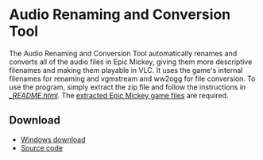 # Audio Renaming and Conversion Tool

The Audio Renaming and Conversion Tool automatically renames and converts all of the audio files in Epic Mickey, giving them more descriptive filenames and making them playable in VLC. It uses the game's internal filenames for renaming and vgmstream and ww2ogg for file conversion. To use the program, simply extract the zip file and follow the instructions in *[_README.html](readme.html)*. The [extracted Epic Mickey game files](./modifying-game-files) are required.

## Download

* [Windows download](https://1drv.ms/u/s!As1xN7fhSYEyjVPhSA8PVbzmhfR2?e=Llcip8)
* [Source code](source.py)